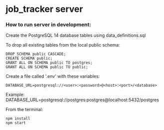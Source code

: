 # job_tracker server

### How to run server in development:

Create the PostgreSQL 14 database tables using data_definitions.sql

To drop all existing tables from the local public schema:

```
DROP SCHEMA public CASCADE;
CREATE SCHEMA public;
GRANT ALL ON SCHEMA public TO postgres;
GRANT ALL ON SCHEMA public TO public;
```

Create a file called '.env' with these variables:

```
DATABASE_URL=postgresql://<user>:<password>@<host>:<port>/<database>
```

Example: DATABASE_URL=postgresql://postgres:postgres@localhost:5432/postgres

From the terminal:

```
npm install
npm start
```
